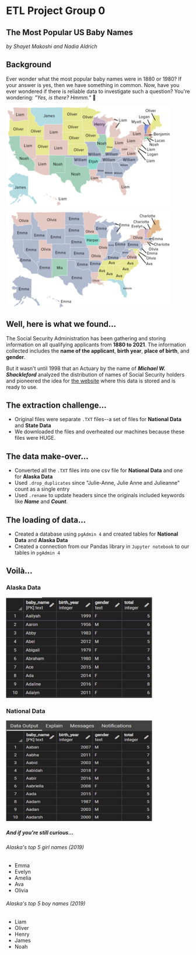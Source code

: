 # ETL Project Group 0

## The Most Popular US Baby Names
*by Shayet Makoshi and Nadia Aldrich*

## Background
Ever wonder what the most popular baby names were in 1880 or 1980? If your answer is yes, then we have something in common.
Now, have you ever wondered if there is reliable data to investigate such a question? You're wondering: _"Yes, is there? Hmmm."_ :thinking:

<img src="Images/boynames.png" width="450" height="275"> <img src="Images/girlnames.png" width="450" height="275">


## Well, here is what we found...
The Social Security Administration has been gathering and storing information on all qualifying applicants from **1880 to 2021**. The information collected includes the **name of the applicant**, **birth year**, **place of birth**, and **gender**.

But it wasn't until 1998 that an Actuary by the name of **_*Michael W. Shackleford*_** analyzed the distribution of names of Social Security holders and pioneered the idea for [the website](https://www.ssa.gov/oact/babynames/background.html) where this data is stored and is ready to use.


## The extraction challenge...
- Original files were separate `.TXT` files--a set of files for **National Data** and **State Data**
- We downloaded the files and overheated our machines because these files were HUGE.


## The data make-over...
- Converted all the `.TXT` files into one csv file for **National Data** and one for **Alaska Data**
- Used `.drop_duplicates` since "Julie-Anne, Julie Anne and Julieanne" count as a single entry
- Used `.rename` to update headers since the originals included keywords like **_*Name*_** and **_*Count*_**.




## The loading of data...
- Created a database using `pgAdmin 4` and created tables for **National Data** and **Alaska Data**
- Created a connection from our Pandas library in `Jupyter notebook` to our tables in `pgAdmin 4`


## Voilà...

### Alaska Data

<img src="Images/alaskadb.PNG" width="400" height="275">


### National Data

<img src="Images/nationaldb.PNG" width="400" height="275">



##### And if you're still curious...

###### Alaska's top 5 girl names (2019)
- Emma
- Evelyn
- Amelia
- Ava
- Olivia

###### Alaska's top 5 boy names (2019)
- Liam
- Oliver
- Henry
- James
- Noah
